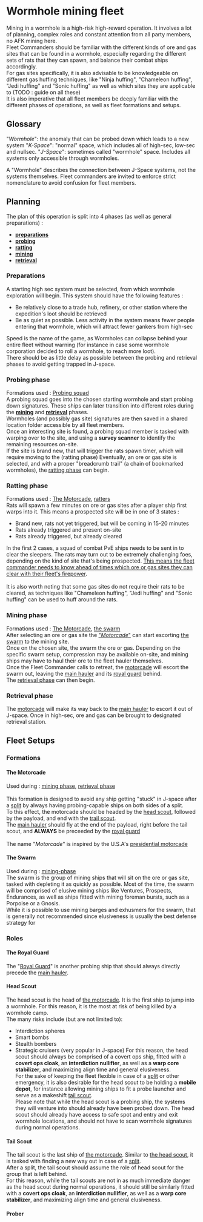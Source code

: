 # Wormhole mining fleet

Mining in a wormhole is a high-risk high-reward operation. It involves a lot of planning, complex roles and constant attention from all party members, no AFK mining here.<br>
Fleet Commanders should be familiar with the different kinds of ore and gas sites that can be found in a wormhole, especially regarding the different sets of rats that they can spawn, and balance their combat ships accordingly.<br>
For gas sites specifically, it is also advisable to be knowledgeable on different gas huffing techniques, like "Ninja huffing", "Chameleon huffing", "Jedi huffing" and "Sonic huffing" as well as which sites they are applicable to (TODO : guide on all these)<br>
It is also imperative that all fleet members be deeply familiar with the different phases of operations, as well as fleet formations and setups.

## Glossary
"*Wormhole*": the anomaly that can be probed down which leads to a new system
"*K-Space*": "normal" space, which includes all of high-sec, low-sec and nullsec.
"*J-Space*": sometimes called "wormhole" space. Includes all systems only accessible through wormholes.

A "Wormhole" describes the connection between J-Space systems, not the systems themselves. Fleet commanders are invited to enforce strict nomenclature to avoid confusion for fleet members.

## Planning

The plan of this operation is split into 4 phases (as well as general preparations) :
- **[preparations](#Preparations)**
- **[probing](#Probing-phase)**
- **[ratting](#ratting-phase)**
- **[mining](#Mining-phase)**
- **[retrieval](#Retrieval-phase)**

### Preparations
A starting high sec system must be selected, from which wormhole exploration will begin. This system should have the following features :
- Be relatively close to a trade hub, refinery, or other station where the expedition's loot should be retrieved
- Be as quiet as possible. Less activity in the system means fewer people entering that wormhole, which will attract fewer gankers from high-sec

Speed is the name of the game, as Wormholes can collapse behind your entire fleet without warning (for instance in case some wormhole corporation decided to roll a wormhole, to reach more loot). <br>
There should be as little delay as possible between the probing and retrieval phases to avoid getting trapped in J-space.

### Probing phase
Formations used : [Probing squad](#probing-squad)<br>
A probing squad goes into the chosen starting wormhole and start probing down signatures. These ships can later transition into different roles during the **[mining](#Mining-phase)** and **[retrieval](#Retrieval-phase)** phases.<br>
Wormholes (and possibly gas site) signatures are then saved in a shared location folder accessible by all fleet members.<br>
Once an interesting site is found, a probing squad member is tasked with warping over to the site, and using a **survey scanner** to identify the remaining resources on-site.<br>
If the site is brand new, that will trigger the rats spawn timer, which will require moving to the (ratting phase)
Eventually, an ore or gas site is selected, and with a proper "breadcrumb trail" (a chain of bookmarked wormholes), the [ratting phase](#ratting-phase) can begin.

### Ratting phase
Formations used : [The Motorcade](#the-motorcade), [ratters](#ratters)<br>
Rats will spawn a few minutes on ore or gas sites after a player ship first warps into it. This means a prospected site will be in one of 3 states :
- Brand new, rats not yet triggered, but will be coming in 15-20 minutes
- Rats already triggered and present on-site
- Rats already triggered, but already cleared

In the first 2 cases, a squad of combat PvE ships needs to be sent in to clear the sleepers. The rats may turn out to be extremely challenging foes, depending on the kind of site that's being prospected. [This means the fleet commander needs to know ahead of times which ore or gas sites they can clear with their fleet's firepower](https://wiki.eveuniversity.org/Wormhole_sites#Ore_sites).<br>
<br>
It is also worth noting that some gas sites do not require their rats to be cleared, as techniques like "Chameleon huffing", "Jedi huffing" and "Sonic huffing" can be used to huff around the rats.

### Mining phase
Formations used : [The Motorcade](#the-motorcade), [the swarm](#the-swarm)<br>
After selecting an ore or gas site the ["*Motorcade*"](#The_Motorcade) can start escorting [the swarm](#the-swarm) to the mining site.<br>
Once on the chosen site, the swarm the ore or gas. Depending on the specific swarm setup, compression may be available on-site, and mining ships may have to haul their ore to the fleet hauler themselves.<br>
Once the Fleet Commander calls to retreat, the [motorcade](#The_Motorcade) will escort the swarm out, leaving the [main hauler](#main-hauler) and its [royal guard](#royal-guard) behind.<br>
The [retrieval phase](#Retrieval-phase) can then begin.


### Retrieval phase
The [motorcade](#The_Motorcade) will make its way back to the [main hauler](#main-hauler) to escort it out of J-space. Once in high-sec, ore and gas can be brought to designated retrieval station.

## Fleet Setups

### Formations

#### The Motorcade
Used during : [mining phase](#mining-phase), [retrieval phase](#retrieval-phase)<br>
<br>
This formation is designed to avoid any ship getting "stuck" in J-space after a [split](#split) by always having probing-capable ships on both sides of a split.<br>
To this effect, the motorcade should be headed by the [head scout](#head-scout), followed by the payload, and end with the [trail scout](#trail-scout).<br>
The [main hauler](#main-hauler) should fly at the end of the payload, right before the tail scout, and **ALWAYS** be preceeded by the [royal guard](#royal-guard)<br>
<br>
The name "*Motorcade*" is inspired by the U.S.A's [presidential motorcade](https://youtu.be/88vmzn_LufA)

#### The Swarm
Used during : [mining-phase](#mining-phase)<br>
The swarm is the group of mining ships that will sit on the ore or gas site, tasked with depleting it as quickly as possible. Most of the time, the swarm will be comprised of elusive mining ships like Ventures, Prospects, Endurances, as well as ships fitted with mining foreman bursts, such as a Porpoise or a Gnosis.<br>
While it is possible to use mining barges and exhusmers for the swarm, that is generally not recommended since elusiveness is usually the best defense strategy for

### Roles

#### The Royal Guard
The "[Royal Guard](https://youtu.be/PhrB0TZdQqE)" is another probing ship that should always directly precede the [main hauler](#main-hauler).

#### Head Scout
The head scout is the head of [the motorcade](#the-motorcade). It is the first ship to jump into a wormhole. For this reason, it is the most at risk of being killed by a wormhole camp.<br>
The many risks include (but are not limited to):
- Interdiction spheres
- Smart bombs
- Stealth bombers
- Strategic cruisers (very popular in J-space)
For this reason, the head scout should always be comprised of a covert ops ship, fitted with a **covert ops cloak**, an **interdiction nullifier**, as well as a **warp core stabilizer**, and maximizing align time and general elusiveness.<br>
For the sake of keeping the fleet flexible in case of a [split](#split) or other emergency, it is also desirable for the head scout to be holding a **mobile depot**, for instance allowing mining ships to fit a probe launcher and serve as a makeshift [tail scout](#tail-scout).<br>
Please note that while the head scout is a probing ship, the systems they will venture into should already have been probed down. The head scout should already have access to safe spot and entry and exit wormhole locations, and should not have to scan wormhole signatures during normal operations.

#### Tail Scout
The tail scout is the last ship of [the motorcade](#the-motorcade). Similar to [the head scout](#head-scout), it is tasked with finding a new way out in case of a [split](#split).<br>
After a split, the tail scout should assume the role of head scout for the group that is left behind.<br>
For this reason, while the tail scouts are not in as much immediate danger as the head scout during normal operations, it should still be similarly fitted with a **covert ops cloak**, an **interdiction nullifier**, as well as a **warp core stabilizer**, and maximizing align time and general elusiveness.

#### Prober
